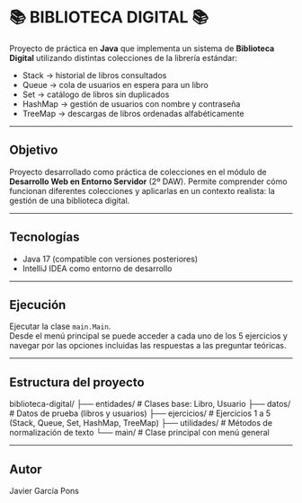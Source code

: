 # 📚 BIBLIOTECA DIGITAL 📚

Proyecto de práctica en **Java** que implementa un sistema de **Biblioteca Digital** utilizando distintas colecciones de la librería estándar:

- Stack → historial de libros consultados  
- Queue → cola de usuarios en espera para un libro  
- Set → catálogo de libros sin duplicados  
- HashMap → gestión de usuarios con nombre y contraseña  
- TreeMap → descargas de libros ordenadas alfabéticamente  

---

## Objetivo
Proyecto desarrollado como práctica de colecciones en el módulo de **Desarrollo Web en Entorno Servidor** (2º DAW).
Permite comprender cómo funcionan diferentes colecciones y aplicarlas en un contexto realista: la gestión de una biblioteca digital.

---

## Tecnologías
- Java 17 (compatible con versiones posteriores)  
- IntelliJ IDEA como entorno de desarrollo  

---

## Ejecución
Ejecutar la clase `main.Main`.  
Desde el menú principal se puede acceder a cada uno de los 5 ejercicios y navegar por las opciones incluidas las respuestas a las preguntar teóricas.

---

## Estructura del proyecto
biblioteca-digital/
├── entidades/ # Clases base: Libro, Usuario
├── datos/ # Datos de prueba (libros y usuarios)
├── ejercicios/ # Ejercicios 1 a 5 (Stack, Queue, Set, HashMap, TreeMap)
├── utilidades/ # Métodos de normalización de texto
└── main/ # Clase principal con menú general

---

## Autor
Javier García Pons
